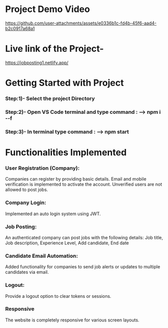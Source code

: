 # Project Demo Video

https://github.com/user-attachments/assets/e0336b1c-fd4b-45f6-aad4-b2c0917a68a1

# Live link of the Project-
https://jobposting1.netlify.app/

# Getting Started with Project
### Step:1)- Select the project Directory
### Step:2)- Open VS Code terminal and type command : --> npm i --f
### Step:3)- In terminal type command : --> npm start

# Functionalities Implemented

### User Registration (Company):
Companies can register by providing basic details.
Email and mobile verification is implemented to activate the account. Unverified users are not allowed to post jobs.
### Company Login:
Implemented an auto login system using JWT.
### Job Posting:
An authenticated company can post jobs with the following details:
Job title, Job description, Experience Level, Add candidate, End date
### Candidate Email Automation:
Added functionality for companies to send job alerts or updates to multiple candidates via email.
### Logout:
Provide a logout option to clear tokens or sessions.
### Responsive
The website is completely responsive for various screen layouts.





